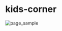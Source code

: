 # kids-corner

![page_sample](https://user-images.githubusercontent.com/117726402/203431893-25aa4a8a-da6a-44aa-8e19-be9da8088871.png)

